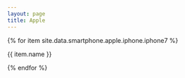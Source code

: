 ```yaml
---
layout: page
title: Apple
---
```


{% for item site.data.smartphone.apple.iphone.iphone7 %}
  <p>{{ item.name }}</p>
{% endfor %}
